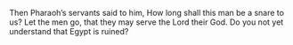 Then Pharaoh’s servants said to him, How long shall this man be a snare to us? Let the men go, that they may serve the Lord their God. Do you not yet understand that Egypt is ruined?
